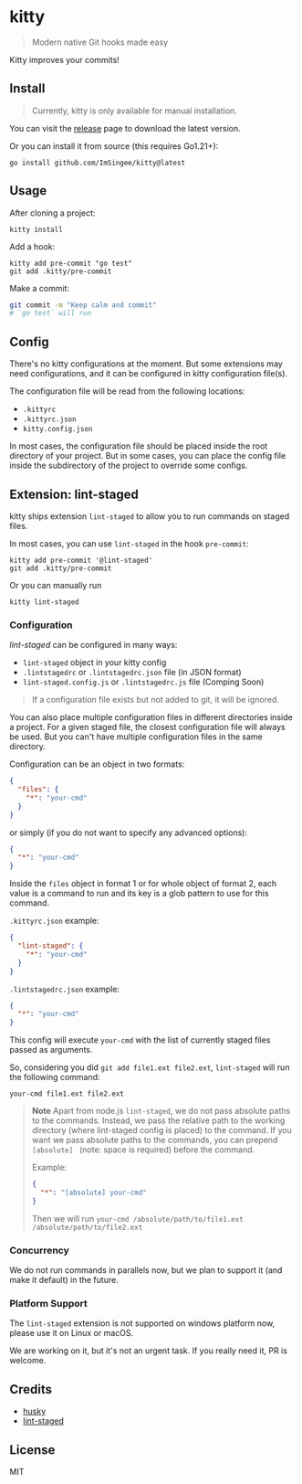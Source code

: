 # kitty

> Modern native Git hooks made easy

Kitty improves your commits!

## Install

> Currently, kitty is only available for manual installation.

You can visit the [release](https://github.com/ImSingee/kitty/releases) page to download the latest version.

Or you can install it from source (this requires Go1.21+):
 
```shell
go install github.com/ImSingee/kitty@latest
``` 

## Usage

After cloning a project:

```shell
kitty install
```

Add a hook:

```shell
kitty add pre-commit "go test"
git add .kitty/pre-commit
```

Make a commit:

```sh
git commit -m "Keep calm and commit"
# `go test` will run
```

## Config

There's no kitty configurations at the moment. But some extensions may need configurations, and it can be configured in kitty configuration file(s).

The configuration file will be read from the following locations:
- `.kittyrc`
- `.kittyrc.json`
- `kitty.config.json`

In most cases, the configuration file should be placed inside the root directory of your project. But in some cases, you can place the config file inside the subdirectory of the project to override some configs.

## Extension: lint-staged

kitty ships extension `lint-staged` to allow you to run commands on staged files.

In most cases, you can use `lint-staged` in the hook `pre-commit`:

```shell
kitty add pre-commit '@lint-staged'
git add .kitty/pre-commit
```

Or you can manually run

```shell
kitty lint-staged
```

### Configuration

*lint-staged* can be configured in many ways:

- `lint-staged` object in your kitty config
- `.lintstagedrc` or `.lintstagedrc.json` file (in JSON format)
- `lint-staged.config.js` or `.lintstagedrc.js` file (Comping Soon)

> If a configuration file exists but not added to git, it will be ignored.

You can also place multiple configuration files in different directories inside a project. For a given staged file, the closest configuration file will always be used. But you can't have multiple configuration files in the same directory.

Configuration can be an object in two formats:

```json
{
  "files": {
    "*": "your-cmd"
  }
}
```

or simply (if you do not want to specify any advanced options):

```json
{
  "*": "your-cmd"
}
```

Inside the `files` object in format 1 or for whole object of format 2, each value is a command to run and its key is a glob pattern to use for this command.


`.kittyrc.json` example:

```json
{
  "lint-staged": {
    "*": "your-cmd"
  }
}
```

`.lintstagedrc.json` example:

```json
{
  "*": "your-cmd"
}
```

This config will execute `your-cmd` with the list of currently staged files passed as arguments.

So, considering you did `git add file1.ext file2.ext`, `lint-staged` will run the following command:

```shell
your-cmd file1.ext file2.ext
```

> **Note**
> Apart from node.js `lint-staged`, we do not pass absolute paths to the commands. Instead, we pass the relative path to the working directory (where lint-staged config is placed) to the command.
> If you want we pass absolute paths to the commands, you can prepend `[absolute] ` (note: space is required) before the command.
> 
> Example:
> ```json
> {
>   "*": "[absolute] your-cmd"
> }
> ```
> 
> Then we will run `your-cmd /absolute/path/to/file1.ext /absolute/path/to/file2.ext`

### Concurrency

We do not run commands in parallels now, but we plan to support it (and make it default) in the future.

### Platform Support

The `lint-staged` extension is not supported on windows platform now, please use it on Linux or macOS.

We are working on it, but it's not an urgent task. If you really need it, PR is welcome.

## Credits

- [husky](https://github.com/typicode/husky/tree/main)
- [lint-staged](https://github.com/okonet/lint-staged)

## License

MIT

